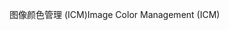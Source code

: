 <span data-ttu-id="bdbe5-101">图像颜色管理 (ICM)</span><span class="sxs-lookup"><span data-stu-id="bdbe5-101">Image Color Management (ICM)</span></span>